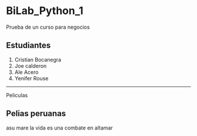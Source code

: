# BiLab_Python_1
Prueba de un curso para negocios 
## Estudiantes
1. Cristian Bocanegra
2. Joe calderon
3. Ale Acero
4. Yenifer Rouse

------------------------------

Peliculas 
## Pelias peruanas
asu mare 
la vida es una 
combate en altamar 

